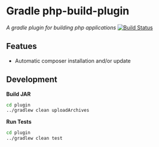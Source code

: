 # Gradle php-build-plugin

*A gradle plugin for building php applications*
[![Build Status](https://travis-ci.org/swiss-php-friends/gradle-php-build-plugin.svg?branch=master)](https://travis-ci.org/swiss-php-friends/gradle-php-build-plugin)

## Featues

- Automatic composer installation and/or update

## Development

**Build JAR**
```bash
cd plugin
../gradlew clean uploadArchives
```

**Run Tests**
```bash
cd plugin
../gradlew clean test
```